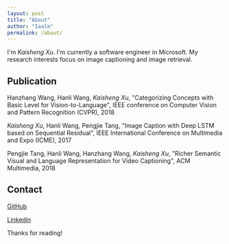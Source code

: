 ```yaml
---
layout: post
title: "About"
author: "Iaalm"
permalink: /about/
---
```


I'm *Kaisheng Xu*. I'm currently a software engineer in Microsoft. My research interests focus on image captioning and image retrieval.

## Publication
Hanzhang Wang, Hanli Wang, *Kaisheng Xu*, "Categorizing Concepts with Basic Level for Vision-to-Language", IEEE conference on Computer Vision and Pattern Recognition (CVPR), 2018

*Kaisheng Xu*, Hanli Wang, Pengjie Tang, "Image Caption with Deep LSTM based on Sequential Residual", IEEE International Conference on Multimedia and Expo (ICME), 2017

Pengjie Tang, Hanli Wang, Hanzhang Wang, *Kaisheng Xu*, "Richer Semantic Visual and Language Representation for Video Captioning", ACM Multimedia, 2018

## Contact
[GitHub](https://github.com/iaalm)

[Linkedin](https://www.linkedin.com/in/kaisheng-xu-52bb2080/)

Thanks for reading!
